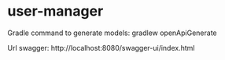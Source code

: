 # user-manager

Gradle command to generate models:
gradlew openApiGenerate

Url swagger:
http://localhost:8080/swagger-ui/index.html